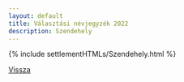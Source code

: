 ```yaml
---
layout: default
title: Választási névjegyzék 2022
description: Szendehely
---
```


{% include settlementHTMLs/Szendehely.html %}

[Vissza](./)